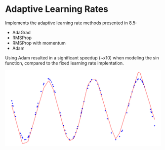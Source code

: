 # Adaptive Learning Rates

Implements the adaptive learning rate methods presented in 8.5:
 * AdaGrad
 * RMSProp
 * RMSProp with momentum
 * Adam

Using Adam resulted in a significant speedup (~x10) when modeling the sin function, compared to the fixed learning rate implentation.

![screenshot](sin-adam.png)
